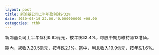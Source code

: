 ```yaml
---
layout: post
title: 新鴻基公司上半年盈利減少32%
date: 2020-08-19 23:00:46.000000000 +08:00
categories: rthk
---
```


新鴻基公司上半年盈利6.95億元，按年跌32.4%，每股中期息維持派12港仙。

期內，總收入20.5億元，按年跌2.1%。當中，利息收入19.9億元，按年跌1.6%。
